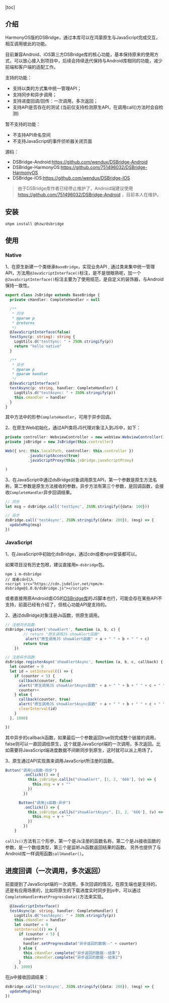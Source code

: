 [toc]

## 介绍

HarmonyOS版的DSBridge，通过本库可以在鸿蒙原生与JavaScript完成交互，相互调用彼此的功能。

目前兼容Android、iOS第三方DSBridge库的核心功能，基本保持原来的使用方式，可以放心接入到项目中，后续会持续迭代保持与Android库相同的功能，减少前端和客户端的适配工作。

支持的功能：

- 支持以类的方式集中统一管理API；
- 支持同步和异步调用；
- 支持进度回调/回传：一次调用，多次返回；
- 支持API是否存在的测试 (当前仅支持检测原生API，在调用call()方法时会自检测)

暂不支持的功能：

- 不支持API命名空间
- 不支持JavaScript的事件侦听器关闭页面

源码：

* DSBridge-Android:https://github.com/wendux/DSBridge-Android
* DSBridge-HarmonyOS:https://github.com/751496032/DSBridge-HarmonyOS
* DSBridge-IOS:https://github.com/wendux/DSBridge-IOS


>由于DSBridge库作者已经停止维护了，Android端建议使用 https://github.com/751496032/DSBridge-Android ，目前本人在维护。


## 安装

```text
ohpm install @hzw/dsbridge
```

## 使用

### Native

1、在原生新建一个类继承`BaseBridge`，实现业务API
, 通过类来集中统一管理API，方法用`@JavaScriptInterface()`标注，是不是很眼熟呢，加一个`@JavaScriptInterface()`标注主要为了使用规范，是自定义的装饰器，与Android保持一致性。
```typescript
export class JsBridge extends BaseBridge {
  private cHandler: CompleteHandler = null

  /**
   * 同步
   * @param p
   * @returns
   */
  @JavaScriptInterface(false)
  testSync(p: string): string {
    LogUtils.d("testSync: " + JSON.stringify(p))
    return "hello native"
  }

  /**
   * 异步
   * @param p
   * @param handler
   */
  @JavaScriptInterface()
  testAsync(p: string, handler: CompleteHandler) {
    LogUtils.d("testAsync: " + JSON.stringify(p))
    this.cHandler = handler
  }
}
```

其中方法中的形参`CompleteHandler`，可用于异步回调。

2、在原生Web初始化，通过API类将JS代理对象注入到JS中，如下：

```typescript
private controller: WebviewController = new webView.WebviewController()
private jsBridge = new JsBridge(this.controller)

Web({ src: this.localPath, controller: this.controller })
          .javaScriptAccess(true)
          .javaScriptProxy(this.jsBridge.javaScriptProxy)

)        

```

3、在JavaScript中通过dsBridge对象调用原生API，第一个参数是原生方法名称，第二参数是原生方法接收的参数，异步方法有第三个参数，是回调函数，会接收`CompleteHandler`异步回调结果。

```typescript
// 同步
let msg = dsBridge.call('testSync', JSON.stringify({data: 100}))

// 异步
dsBridge.call('testAsync', JSON.stringify({data: 200}), (msg) => {
  updateMsg(msg)
})
```



### JavaScript

1、在JavaScript中初始化dsBridge，通过cdn或者npm安装都可以。

如果项目没有历史包袱，建议直接用`m-dsbridge`包。

```
npm i m-dsbridge
// 或者cdn引入
<script src="https://cdn.jsdelivr.net/npm/m-dsbridge@1.0.0/dsBridge.js"></script>
```

或者直接用原Android或iOS的[DSBridge库](https://github.com/wendux/DSBridge-Android)的JS脚本也行，可能会存在某些API不支持，前面已经有介绍了，但核心功能API是支持的。

2、通过dsBridge对象注册Js函数，供原生调用。

```typescript
// 注册同步函数
dsBridge.register('showAlert', function (a, b, c) {
        // return "原生调用JS showAlert函数"
         alert("原生调用JS showAlert函数" + a + " " + b + " " + c)
        return true
    })

// 注册异步函数
dsBridge.registerAsyn('showAlertAsync', function (a, b, c, callback) {
  let counter = 0
  let id = setInterval(() => {
    if (counter < 5) {
      callback(counter, false)
      alert("原生调用JS showAlertAsync函数" + a + " " + b + " " + c + " " + counter)
      counter++
    } else {
      callback(counter, true)
      alert("原生调用JS showAlertAsync函数" + a + " " + b + " " + c + " " + counter)
      clearInterval(id)
    }
  }, 1000)

})
```

其中异步的callback函数，如果最后一个参数返回true则完成整个链接的调用，false则可以一直回调给原生，这个就是JavaScript端的一次调用，多次返回。比如需要将JavaScript端进度数据不间断同步到原生，这时就可以派上用场了。

3、原生通过API实现类来调用JavaScript所注册的函数。

```typescript
Button("调用js函数-同步")
        .onClick(() => {
          this.jsBridge.callJs("showAlert", [1, 2, '666'], (v) => {
            this.msg = v + ""
          })
        })

      Button("调用js函数-异步")
        .onClick(() => {
          this.jsBridge.callJs("showAlertAsync", [1, 2, '666'], (v) => {
            this.msg = v + ""
          })
        })
    }
```

`callJs()`方法有三个形参，第一个是Js注册的函数名称，第二个是Js接收函数的参数，是一个数组类型，第三个是监听Js函数返回结果的函数。
另外也提供了与Android库一样调用函数`callHandler()`。


## 进度回调（一次调用，多次返回）

前面提到了JavaScript端的一次调用，多次回调的情况，在原生端也是支持的，还是有应用场景的，比如将原生的下载进度实时同步到js中，可以通过`CompleteHandler#setProgressData()`方法来实现。

```typescript
  @JavaScriptInterface()
  testAsync(p: string, handler: CompleteHandler) {
    LogUtils.d("testAsync: " + JSON.stringify(p))
    this.cHandler = handler
    let counter = 0
    setInterval(() => {
      if (counter < 5) {
        counter++
        handler.setProgressData("异步返回的数据--" + counter)
      } else {
        this.cHandler.complete("异步返回的数据--结束")
        this.cHandler.complete("异步返回的数据--结束2")
      }
    }, 1000)
```
在js中接收回调结果：

```typescript
dsBridge.call('testAsync', JSON.stringify({data: 200}), (msg) => {
  updateMsg(msg)
})
```


























